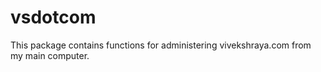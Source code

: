 # vsdotcom

This package contains functions for administering vivekshraya.com from my main
computer.
